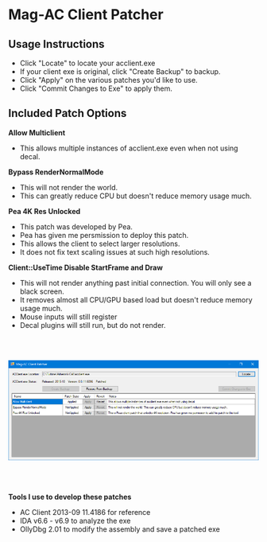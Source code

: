 # Mag-AC Client Patcher

## Usage Instructions
* Click "Locate" to locate your acclient.exe
* If your client exe is original, click "Create Backup" to backup.
* Click "Apply" on the various patches you'd like to use.
* Click "Commit Changes to Exe" to apply them.


## Included Patch Options

**Allow Multiclient**
 * This allows multiple instances of acclient.exe even when not using decal.

**Bypass RenderNormalMode**
 * This will not render the world.
 * This can greatly reduce CPU but doesn't reduce memory usage much.
  
**Pea 4K Res Unlocked**
 * This patch was developed by Pea.
 * Pea has given me persmission to deploy this patch.
 * This allows the client to select larger resolutions.
 * It does not fix text scaling issues at such high resolutions.

**Client::UseTime Disable StartFrame and Draw**
 * This will not render anything past initial connection. You will only see a black screen.
 * It removes almost all CPU/GPU based load but doesn't reduce memory usage much.
 * Mouse inputs will still register
 * Decal plugins will still run, but do not render.

<br/>
<br/>

![Launcher](/Docs/Images/Main.png?raw=true)

<br/>
<br/>

**Tools I use to develop these patches**
 * AC Client 2013-09 11.4186 for reference
 * IDA v6.6 - v6.9 to analyze the exe
 * OllyDbg 2.01 to modify the assembly and save a patched exe
